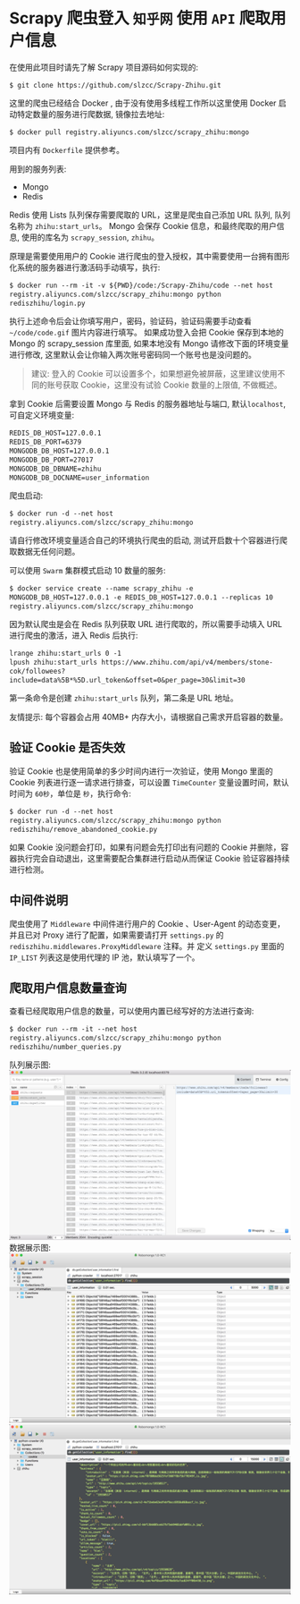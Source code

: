 # Scrapy 爬虫登入 `知乎网` 使用 `API` 爬取用户信息
在使用此项目时请先了解 Scrapy 项目源码如何实现的:
```
$ git clone https://github.com/slzcc/Scrapy-Zhihu.git
```

这里的爬虫已经结合 Docker , 由于没有使用多线程工作所以这里使用 Docker 启动特定数量的服务进行爬数据, 镜像拉去地址:
```
$ docker pull registry.aliyuncs.com/slzcc/scrapy_zhihu:mongo
```

项目内有 `Dockerfile` 提供参考。

用到的服务列表:
 *  Mongo
 *  Redis

Redis 使用 Lists 队列保存需要爬取的 URL，这里是爬虫自己添加 URL 队列, 队列名称为 `zhihu:start_urls`。
Mongo 会保存 Cookie 信息，和最终爬取的用户信息, 使用的库名为 `scrapy_session`, `zhihu`。

原理是需要使用用户的 Cookie 进行爬虫的登入授权，其中需要使用一台拥有图形化系统的服务器进行激活码手动填写，执行:
```
$ docker run --rm -it -v ${PWD}/code:/Scrapy-Zhihu/code --net host registry.aliyuncs.com/slzcc/scrapy_zhihu:mongo python rediszhihu/login.py
```
执行上述命令后会让你填写用户，密码，验证码，验证码需要手动查看 `~/code/code.gif` 图片内容进行填写。
如果成功登入会把 Cookie 保存到本地的 Mongo 的 scrapy_session 库里面, 如果本地没有 Mongo 请修改下面的环境变量进行修改, 这里默认会让你输入两次账号密码同一个账号也是没问题的。
>建议: 登入的 Cookie 可以设置多个，如果想避免被屏蔽，这里建议使用不同的账号获取 Cookie，这里没有试验 Cookie 数量的上限值, 不做概述。

拿到 Cookie 后需要设置 Mongo 与 Redis 的服务器地址与端口, 默认`localhost`, 可自定义环境变量:
```
REDIS_DB_HOST=127.0.0.1
REDIS_DB_PORT=6379
MONGODB_DB_HOST=127.0.0.1
MONGODB_DB_PORT=27017
MONGODB_DB_DBNAME=zhihu
MONGODB_DB_DOCNAME=user_information
``` 
爬虫启动:
```
$ docker run -d --net host registry.aliyuncs.com/slzcc/scrapy_zhihu:mongo
```
请自行修改环境变量适合自己的环境执行爬虫的启动, 测试开启数十个容器进行爬取数据无任何问题。

可以使用 `Swarm` 集群模式启动 10 数量的服务:
```
$ docker service create --name scrapy_zhihu -e MONGODB_DB_HOST=127.0.0.1 -e REDIS_DB_HOST=127.0.0.1 --replicas 10 registry.aliyuncs.com/slzcc/scrapy_zhihu:mongo
```

因为默认爬虫是会在 Redis 队列获取 URL 进行爬取的，所以需要手动填入 URL 进行爬虫的激活，进入 Redis 后执行:
```
lrange zhihu:start_urls 0 -1
lpush zhihu:start_urls https://www.zhihu.com/api/v4/members/stone-cok/followees?include=data%5B*%5D.url_token&offset=0&per_page=30&limit=30
```
第一条命令是创建 `zhihu:start_urls` 队列，第二条是 URL 地址。

友情提示: 每个容器会占用 40MB+ 内存大小，请根据自己需求开启容器的数量。

## 验证 Cookie 是否失效
验证 Cookie 也是使用简单的多少时间内进行一次验证，使用 Mongo 里面的 Cookie 列表进行逐一请求进行排查，可以设置 `TimeCounter` 变量设置时间，默认时间为 `60秒`，单位是 `秒`，执行命令:
```
$ docker run -d --net host registry.aliyuncs.com/slzcc/scrapy_zhihu:mongo python rediszhihu/remove_abandoned_cookie.py
```
如果 Cookie 没问题会打印，如果有问题会先打印出有问题的 Cookie 并删除，容器执行完会自动退出，这里需要配合集群进行启动从而保证 Cookie 验证容器持续进行检测。

## 中间件说明
爬虫使用了 `Middleware` 中间件进行用户的 Cookie 、User-Agent 的动态变更，并且已对 Proxy 进行了配置，如果需要请打开 `settings.py` 的 `rediszhihu.middlewares.ProxyMiddleware` 注释。并
定义 `settings.py` 里面的 `IP_LIST` 列表这是使用代理的 IP 池，默认填写了一个。

## 爬取用户信息数量查询
查看已经爬取用户信息的数量，可以使用内置已经写好的方法进行查询:
```
$ docker run --rm -it --net host registry.aliyuncs.com/slzcc/scrapy_zhihu:mongo python rediszhihu/number_queries.py
```

队列展示图:
![Redis Lists up](https://github.com/slzcc/Scrapy-Zhihu/blob/docker-mongo/template/redis.png)
数据展示图:
![Mongo lists up](https://github.com/slzcc/Scrapy-Zhihu/blob/master/template/mongo01.png)
![Mongo user_info up](https://github.com/slzcc/Scrapy-Zhihu/blob/master/template/mongo02.png)
